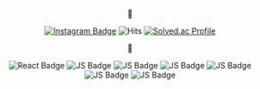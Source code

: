 <div align="center">
  <p>🌻</p> 
  
  [![Instagram Badge](https://img.shields.io/badge/-Instagram-E4405F?logo=Instagram&style=flat&logoColor=white&link=https://www.instagram.com/wkyu_88/)](https://www.instagram.com/wkyu_88/)
  ![Hits](https://hits.seeyoufarm.com/api/count/incr/badge.svg?url=https%3A%2F%2Fgithub.com%2Fwkkyu088&count_bg=%23F7C845&title_bg=%23343434&icon=&icon_color=%23E7E7E7&title=hits&edge_flat=false)
  [![Solved.ac Profile](http://mazassumnida.wtf/api/mini/generate_badge?boj=dnjsrbwls)](https://solved.ac/dnjsrbwls)
  
</div>
<div align="center">
  <p>🌻</p>  
  
  ![React Badge](https://img.shields.io/badge/-React-61DAFB?logo=React&style=flat-square&logoColor=white)
  ![JS Badge](https://img.shields.io/badge/-JavaScript-F7DF1E?logo=JavaScript&style=flat-square&logoColor=black)
  ![JS Badge](https://img.shields.io/badge/-Python-3776AB?logo=Python&style=flat-square&logoColor=white)
  ![JS Badge](https://img.shields.io/badge/-HTML5-E34F26?logo=HTML5&style=flat-square&logoColor=white)
  ![JS Badge](https://img.shields.io/badge/-CSS3-1572B6?logo=CSS3&style=flat-square&logoColor=white)
  ![JS Badge](https://img.shields.io/badge/-Node.js-339933?logo=Node.js&style=flat-square&logoColor=white)
  ![JS Badge](https://img.shields.io/badge/-MySQL-4479A1?logo=MySQL&style=flat-square&logoColor=white)
  
</div>
